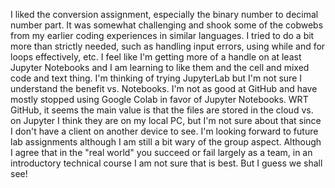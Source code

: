 I liked the conversion assignment, especially the binary number to decimal number part. It was somewhat challenging and shook some of the cobwebs from my earlier coding experiences in similar languages.
I tried to do a bit more than strictly needed, such as handling input errors, using while and for loops effectively, etc.
I feel like I'm getting more of a handle on at least Jupyter Notebooks and I am learning to like them and the cell and mixed code and text thing. I'm thinking of trying JupyterLab but I'm not sure I understand the benefit vs. Notebooks. I'm not as good at GitHub and have mostly stopped using Google Colab in favor of Jupyter Notebooks. WRT GitHub, it seems the main value is that the files are stored in the cloud vs. on Jupyter I think they are on my local PC, but I'm not sure about that since I don't have a client on another device to see.
I'm looking forward to future lab assignments although I am still a bit wary of the group aspect. Although I agree that in the "real world" you succeed or fail largely as a team, in an introductory technical course I am not sure that is best.  But I guess we shall see!
